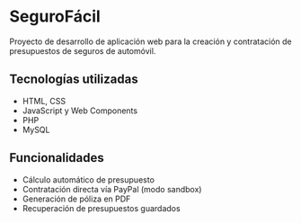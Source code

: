 # SeguroFácil

Proyecto de desarrollo de aplicación web para la creación y contratación de presupuestos de seguros de automóvil.

## Tecnologías utilizadas
- HTML, CSS
- JavaScript y Web Components
- PHP
- MySQL

## Funcionalidades
- Cálculo automático de presupuesto
- Contratación directa vía PayPal (modo sandbox)
- Generación de póliza en PDF
- Recuperación de presupuestos guardados
